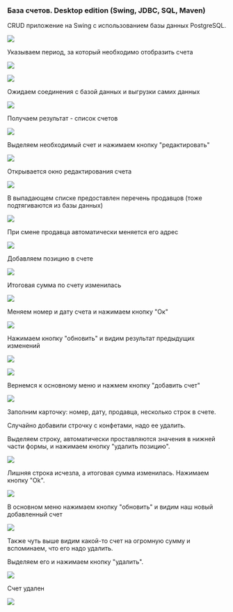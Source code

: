 ### База счетов. Desktop edition (Swing, JDBC, SQL, Maven)

CRUD приложение на Swing с использованием базы данных PostgreSQL.

![](screenshots/01.JPG)

Указываем период, за который необходимо отобразить счета

![](screenshots/02.JPG)

![](screenshots/03.JPG)

Ожидаем соединения с базой данных и выгрузки самих данных

![](screenshots/04.JPG)

Получаем результат - список счетов

![](screenshots/05.JPG)

Выделяем необходимый счет и нажимаем кнопку "редактировать"

![](screenshots/06.JPG)

Открывается окно редактирования счета

![](screenshots/07.JPG)

В выпадающем списке предоставлен перечень продавцов (тоже подтягиваются из базы данных)

![](screenshots/08.JPG)

При смене продавца автоматически меняется его адрес

![](screenshots/09.JPG)

Добавляем позицию в счете

![](screenshots/10.JPG)

Итоговая сумма по счету изменилась

![](screenshots/11.JPG)

Меняем номер и дату счета и нажимаем кнопку "Ок"

![](screenshots/12.JPG)

Нажимаем кнопку "обновить" и видим результат предыдущих изменений

![](screenshots/13.JPG)

![](screenshots/14.JPG)

Вернемся к основному меню и нажмем кнопку "добавить счет"

![](screenshots/15.JPG)

Заполним карточку: номер, дату, продавца, несколько строк в счете.

Случайно добавили строчку с конфетами, надо ее удалить.

Выделяем строку, автоматически проставляются значения в нижней части формы, и нажимаем кнопку "удалить позицию".

![](screenshots/16.JPG)

Лишняя строка исчезла, а итоговая сумма изменилась. Нажимаем кнопку "Ok".

![](screenshots/17.JPG)

В основном меню нажимаем кнопку "обновить" и видим наш новый добавленный счет

![](screenshots/18.JPG)

Также чуть выше видим какой-то счет на огромную сумму и вспоминаем, что его надо удалить.

Выделяем его и нажимаем кнопку "удалить".

![](screenshots/19.JPG)

Счет удален

![](screenshots/20.JPG)
